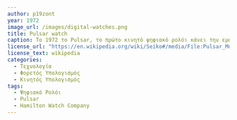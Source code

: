 ```yaml
---
author: p19zont
year: 1972
image_url: /images/digital-watches.png
title: Pulsar watch
caption: To 1972 το Pulsar, το πρώτο κινητό ψηφιακό ρολόι κάνει την εμφάνιση του από την εταιρία Hamilton Watch Company. Ήταν το Πρώτο ρολόι που μπορούσε ο χρήστης του να προγραμματίσει την μνήμη του, στην οποία μπορούσαν να αποθηκευτούν 24 ψηφία. Αργότερα το 1978 έγινε πιο διάσημο όταν αγοράστηκε απο την Seiko. Μεχρι σημερα έχουμε δει τεράστια εξέλιξη σε αυτό, με τεχνολογίες όπως οθονη αφης, συνδεση με το κινητό με την χρηση bluetooth ενώ στη συνέχεια δημιουργήθηκαν εφαρμογές για ανταλλαγή και αποθήκευση πληροφοριών.
license_url: "https://en.wikipedia.org/wiki/Seiko#/media/File:Pulsar_Montre_4.JPG"
license_text: wikipedia
categories:
  - Τεχνολογία
  - Φορετός Υπολογισμός
  - Κινητός Υπολογισμός
tags:
  - Ψηφιακό Ρολόι 
  - Pulsar
  - Hamilton Watch Company
---
```

